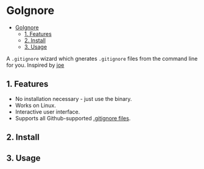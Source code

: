 # GoIgnore

- [GoIgnore](#goignore)
  - [1. Features](#1-features)
  - [2. Install](#2-install)
  - [3. Usage](#3-usage)

A `.gitignore` wizard which gnerates `.gitignore` files from the command line for you. Inspired by [joe](https://github.com/karan/joe)

## 1. Features

- No installation necessary - just use the binary.
- Works on Linux.
- Interactive user interface.
- Supports all Github-supported [.gitignore files](https://github.com/github/gitignore.git).

## 2. Install

## 3. Usage
